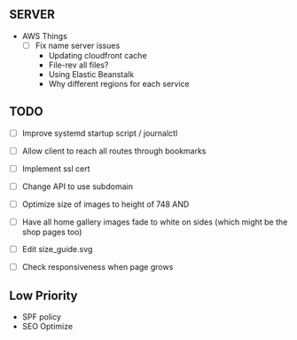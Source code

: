 ## SERVER
* AWS Things
  - [ ] Fix name server issues
    - Updating cloudfront cache
    - File-rev all files?
    - Using Elastic Beanstalk
    - Why different regions for each service
  
## TODO
  - [ ] Improve systemd startup script / journalctl
  - [ ] Allow client to reach all routes through bookmarks
  - [ ] Implement ssl cert
  - [ ] Change API to use subdomain
  
  - [ ] Optimize size of images to height of 748 AND
  - [ ] Have all home gallery images fade to white on sides (which might be the shop pages too)
  - [ ] Edit size_guide.svg
  
  - [ ] Check responsiveness when page grows
  
## Low Priority
  - SPF policy 
  - SEO Optimize
